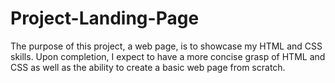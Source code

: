 # Project-Landing-Page

The purpose of this project, a web page, is to showcase my HTML and CSS skills. Upon completion, I expect to have a more concise grasp of HTML and CSS as well as the ability to create a basic web page from scratch.
